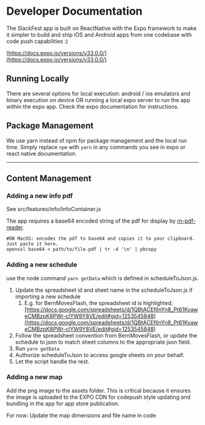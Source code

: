 # Developer Documentation

The SlackFest app is built on ReactNative with the Expo framework to make it simpler to build and ship iOS and Android apps from one codebase with code push capabilities :) 

[https://docs.expo.io/versions/v33.0.0/](https://docs.expo.io/versions/v33.0.0/)

## Running Locally

There are several options for local execution: android / ios emulators and binary execution on device OR running a local expo server to run the app within the expo app. Check the expo documentation for instructions.

## Package Management

We use yarn instead of npm for package management and the local run time. Simply replace `npm` with `yarn` in any commands you see in expo or react native documentation.

---

## Content Management

### Adding a new info pdf

See src/features/info/InfoContainer.js

The app requires a base64 encoded string of the pdf for display by [rn-pdf-reader](https://github.com/xcarpentier/rn-pdf-reader-js).

    #ON MacOS: encodes the pdf to base64 and copies it to your clipboard. Just paste it here.
    openssl base64 < path/to/file.pdf | tr -d '\n' | pbcopy

### Adding a new schedule

use the node command `yarn getData` which is defined in scheduleToJson.js. 

1. Update the spreadsheet id and sheet name in the scheduleToJson.js if importing a new schedule
    1. E.g. for BernMovesFlash, the spreadsheet id is highlighted: [https://docs.google.com/spreadsheets/d/1QBtACEflInYn8_Pt61KvaweCMBzpK8PWr-clYW9Y8VE/edit#gid=1253545848](https://docs.google.com/spreadsheets/d/1QBtACEflInYn8_Pt61KvaweCMBzpK8PWr-clYW9Y8VE/edit#gid=1253545848) 
2. Follow the spreadsheet convention from BernMovesFlash, or update the schedule to json to match sheet columns to the appropriate json field.
3. Run `yarn getData`
4. Authorize scheduleToJson to access google sheets on your behalf.
5. Let the script handle the rest.

### Adding a new map

Add the png image to the assets folder. This is critical because it ensures the image is uploaded to the EXPO CDN for codepush style updating and bundling in the app for app store publication.

For now: Update the map dimensions and file name in code

